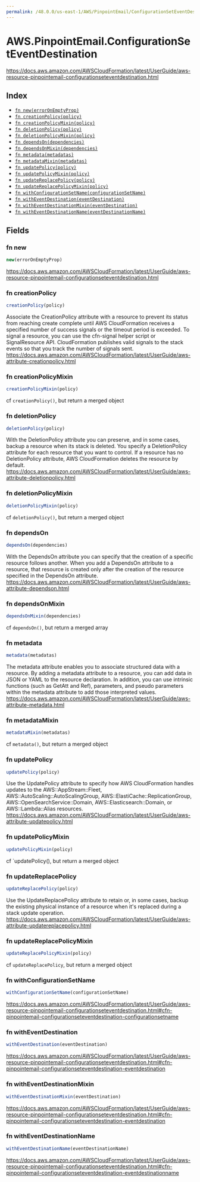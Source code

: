 ```yaml
---
permalink: /48.0.0/us-east-1/AWS/PinpointEmail/ConfigurationSetEventDestination/
---
```


# AWS.PinpointEmail.ConfigurationSetEventDestination

https://docs.aws.amazon.com/AWSCloudFormation/latest/UserGuide/aws-resource-pinpointemail-configurationseteventdestination.html

## Index

* [`fn new(errorOnEmptyProp)`](#fn-new)
* [`fn creationPolicy(policy)`](#fn-creationpolicy)
* [`fn creationPolicyMixin(policy)`](#fn-creationpolicymixin)
* [`fn deletionPolicy(policy)`](#fn-deletionpolicy)
* [`fn deletionPolicyMixin(policy)`](#fn-deletionpolicymixin)
* [`fn dependsOn(dependencies)`](#fn-dependson)
* [`fn dependsOnMixin(dependencies)`](#fn-dependsonmixin)
* [`fn metadata(metadatas)`](#fn-metadata)
* [`fn metadataMixin(metadatas)`](#fn-metadatamixin)
* [`fn updatePolicy(policy)`](#fn-updatepolicy)
* [`fn updatePolicyMixin(policy)`](#fn-updatepolicymixin)
* [`fn updateReplacePolicy(policy)`](#fn-updatereplacepolicy)
* [`fn updateReplacePolicyMixin(policy)`](#fn-updatereplacepolicymixin)
* [`fn withConfigurationSetName(configurationSetName)`](#fn-withconfigurationsetname)
* [`fn withEventDestination(eventDestination)`](#fn-witheventdestination)
* [`fn withEventDestinationMixin(eventDestination)`](#fn-witheventdestinationmixin)
* [`fn withEventDestinationName(eventDestinationName)`](#fn-witheventdestinationname)

## Fields

### fn new

```ts
new(errorOnEmptyProp)
```

https://docs.aws.amazon.com/AWSCloudFormation/latest/UserGuide/aws-resource-pinpointemail-configurationseteventdestination.html

### fn creationPolicy

```ts
creationPolicy(policy)
```

Associate the CreationPolicy attribute with a resource to prevent its status from reaching create complete until AWS CloudFormation receives a specified number of success signals or the timeout period is exceeded. To signal a resource, you can use the cfn-signal helper script or SignalResource API. CloudFormation publishes valid signals to the stack events so that you track the number of signals sent. 
https://docs.aws.amazon.com/AWSCloudFormation/latest/UserGuide/aws-attribute-creationpolicy.html

### fn creationPolicyMixin

```ts
creationPolicyMixin(policy)
```

cf `creationPolicy()`, but return a merged object

### fn deletionPolicy

```ts
deletionPolicy(policy)
```

With the DeletionPolicy attribute you can preserve, and in some cases, backup a resource when its stack is deleted. You specify a DeletionPolicy attribute for each resource that you want to control. If a resource has no DeletionPolicy attribute, AWS CloudFormation deletes the resource by default. 
https://docs.aws.amazon.com/AWSCloudFormation/latest/UserGuide/aws-attribute-deletionpolicy.html

### fn deletionPolicyMixin

```ts
deletionPolicyMixin(policy)
```

cf `deletionPolicy()`, but return a merged object

### fn dependsOn

```ts
dependsOn(dependencies)
```

With the DependsOn attribute you can specify that the creation of a specific resource follows another. When you add a DependsOn attribute to a resource, that resource is created only after the creation of the resource specified in the DependsOn attribute. 
https://docs.aws.amazon.com/AWSCloudFormation/latest/UserGuide/aws-attribute-dependson.html

### fn dependsOnMixin

```ts
dependsOnMixin(dependencies)
```

cf `dependsOn()`, but return a merged array

### fn metadata

```ts
metadata(metadatas)
```

The metadata attribute enables you to associate structured data with a resource. By adding a metadata attribute to a resource, you can add data in JSON or YAML to the resource declaration. In addition, you can use intrinsic functions (such as GetAtt and Ref), parameters, and pseudo parameters within the metadata attribute to add those interpreted values. 
https://docs.aws.amazon.com/AWSCloudFormation/latest/UserGuide/aws-attribute-metadata.html

### fn metadataMixin

```ts
metadataMixin(metadatas)
```

cf `metadata()`, but return a merged object

### fn updatePolicy

```ts
updatePolicy(policy)
```

Use the UpdatePolicy attribute to specify how AWS CloudFormation handles updates to the AWS::AppStream::Fleet, AWS::AutoScaling::AutoScalingGroup, AWS::ElastiCache::ReplicationGroup, AWS::OpenSearchService::Domain, AWS::Elasticsearch::Domain, or AWS::Lambda::Alias resources. 
https://docs.aws.amazon.com/AWSCloudFormation/latest/UserGuide/aws-attribute-updatepolicy.html

### fn updatePolicyMixin

```ts
updatePolicyMixin(policy)
```

cf `updatePolicy(), but return a merged object

### fn updateReplacePolicy

```ts
updateReplacePolicy(policy)
```

Use the UpdateReplacePolicy attribute to retain or, in some cases, backup the existing physical instance of a resource when it's replaced during a stack update operation. 
https://docs.aws.amazon.com/AWSCloudFormation/latest/UserGuide/aws-attribute-updatereplacepolicy.html

### fn updateReplacePolicyMixin

```ts
updateReplacePolicyMixin(policy)
```

cf `updateReplacePolicy`, but return a merged object

### fn withConfigurationSetName

```ts
withConfigurationSetName(configurationSetName)
```

https://docs.aws.amazon.com/AWSCloudFormation/latest/UserGuide/aws-resource-pinpointemail-configurationseteventdestination.html#cfn-pinpointemail-configurationseteventdestination-configurationsetname

### fn withEventDestination

```ts
withEventDestination(eventDestination)
```

https://docs.aws.amazon.com/AWSCloudFormation/latest/UserGuide/aws-resource-pinpointemail-configurationseteventdestination.html#cfn-pinpointemail-configurationseteventdestination-eventdestination

### fn withEventDestinationMixin

```ts
withEventDestinationMixin(eventDestination)
```

https://docs.aws.amazon.com/AWSCloudFormation/latest/UserGuide/aws-resource-pinpointemail-configurationseteventdestination.html#cfn-pinpointemail-configurationseteventdestination-eventdestination

### fn withEventDestinationName

```ts
withEventDestinationName(eventDestinationName)
```

https://docs.aws.amazon.com/AWSCloudFormation/latest/UserGuide/aws-resource-pinpointemail-configurationseteventdestination.html#cfn-pinpointemail-configurationseteventdestination-eventdestinationname
